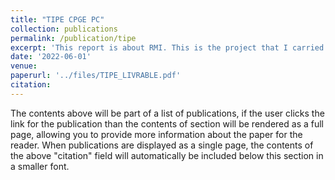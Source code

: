 ```yaml
---
title: "TIPE CPGE PC"
collection: publications
permalink: /publication/tipe
excerpt: 'This report is about RMI. This is the project that I carried out in my second year in CPGE'
date: '2022-06-01'
venue: 
paperurl: '../files/TIPE_LIVRABLE.pdf'
citation: 
---
```


The contents above will be part of a list of publications, if the user clicks the link for the publication than the contents of section will be rendered as a full page, allowing you to provide more information about the paper for the reader. When publications are displayed as a single page, the contents of the above "citation" field will automatically be included below this section in a smaller font.
